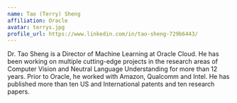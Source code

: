 ```yaml
---
name: Tao (Terry) Sheng
affiliation: Oracle 
avatar: terrys.jpg
profile_url: https://www.linkedin.com/in/tao-sheng-729b6443/
---
```

Dr. Tao Sheng is a Director of Machine Learning at Oracle Cloud. He has been working on multiple cutting-edge projects in the research areas of Computer Vision and Neutral Language Understanding for more than 12 years. Prior to Oracle, he worked with Amazon, Qualcomm and Intel. He has published more than ten US and International patents and ten research papers.
